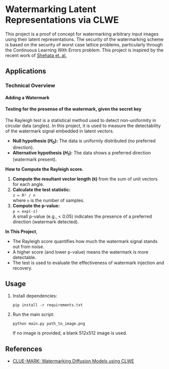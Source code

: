 # Watermarking Latent Representations via CLWE

This project is a proof of concept for watermarking arbitrary input images using their latent representations. The security of the watermarking scheme is based on the security of worst case lattice problems, particularly through the  Continuous Learning With Errors problem. This project is inspired by the recent work of [Shehata et. al.](https://arxiv.org/abs/2411.11434)

## Applications

### Technical Overview

#### Adding a Watermark

#### Testing for the presense of the watermark, given the secret key 

The Rayleigh test is a statistical method used to detect non-uniformity in circular data (angles). In this project, it is used to measure the detectability of the watermark signal embedded in latent vectors.

- **Null hypothesis ($H_0$):** The data is uniformly distributed (no preferred direction).
- **Alternative hypothesis ($H_1$):** The data shows a preferred direction (watermark present).

**How to Compute the Rayleigh score.**

1. **Compute the resultant vector length (`R`)** from the sum of unit vectors for each angle.
2. **Calculate the test statistic:**  
   `z = R² / n`  
   where `n` is the number of samples.
3. **Compute the p-value:**  
   `p = exp(-z)`  
   A small p-value (e.g., < 0.05) indicates the presence of a preferred direction (watermark detected).

**In This Project**,

- The Rayleigh score quantifies how much the watermark signal stands out from noise.
- A higher score (and lower p-value) means the watermark is more detectable.
- The test is used to evaluate the effectiveness of watermark injection and recovery.

## Usage

1. Install dependencies:
   ```
   pip install -r requirements.txt
   ```
2. Run the main script:
   ```
   python main.py path_to_image.png
   ```
   If no image is provided, a blank 512x512 image is used.

## References

- [CLUE-MARK: Watermarking Diffusion Models using CLWE](https://arxiv.org/abs/2411.11434)

